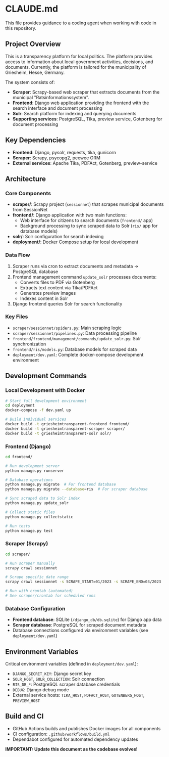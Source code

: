 # CLAUDE.md

This file provides guidance to a coding agent when working with code in this repository.

## Project Overview

This is a transparency platform for local politics. The platform provides
access to information about local government activities, decisions, and documents.
Currently, the platform is tailored for the municipality of Griesheim, Hesse, Germany.

The system consists of:

- **Scraper**: Scrapy-based web scraper that extracts documents from the municipal "Ratsinformationssystem".
- **Frontend**: Django web application providing the frontend with the search interface and document processing
- **Solr**: Search platform for indexing and querying documents
- **Supporting services**: PostgreSQL, Tika, preview service, Gotenberg for document processing

## Key Dependencies

- **Frontend**: Django, pysolr, requests, tika, gunicorn
- **Scraper**: Scrapy, psycopg2, peewee ORM
- **External services**: Apache Tika, PDFAct, Gotenberg, preview-service

## Architecture

### Core Components

- **scraper/**: Scrapy project (`sessionnet`) that scrapes municipal documents from SessionNet
- **frontend/**: Django application with two main functions:
  - Web interface for citizens to search documents (`frontend/` app)
  - Background processing to sync scraped data to Solr (`ris/` app for database models)
- **solr/**: Solr configuration for search indexing
- **deployment/**: Docker Compose setup for local development

### Data Flow

1. Scraper runs via cron to extract documents and metadata → PostgreSQL database
2. Frontend management command `update_solr` processes documents:
   - Converts files to PDF via Gotenberg
   - Extracts text content via Tika/PDFAct
   - Generates preview images
   - Indexes content in Solr
3. Django frontend queries Solr for search functionality

### Key Files

- `scraper/sessionnet/spiders.py`: Main scraping logic
- `scraper/sessionnet/pipelines.py`: Data processing pipeline
- `frontend/frontend/management/commands/update_solr.py`: Solr synchronization
- `frontend/ris/models.py`: Database models for scraped data
- `deployment/dev.yaml`: Complete docker-compose development environment

## Development Commands

### Local Development with Docker

```bash
# Start full development environment
cd deployment
docker-compose -f dev.yaml up

# Build individual services
docker build -t griesheimtransparent-frontend frontend/
docker build -t griesheimtransparent-scraper scraper/
docker build -t griesheimtransparent-solr solr/
```

### Frontend (Django)

```bash
cd frontend/

# Run development server
python manage.py runserver

# Database operations
python manage.py migrate  # For frontend database
python manage.py migrate --database=ris  # For scraper database

# Sync scraped data to Solr index
python manage.py update_solr

# Collect static files
python manage.py collectstatic

# Run tests
python manage.py test
```

### Scraper (Scrapy)

```bash
cd scraper/

# Run scraper manually
scrapy crawl sessionnet

# Scrape specific date range
scrapy crawl sessionnet -s SCRAPE_START=01/2023 -s SCRAPE_END=03/2023

# Run with crontab (automated)
# See scraper/crontab for scheduled runs
```

### Database Configuration

- **Frontend database**: SQLite (`/django_db/db.sqlite`) for Django app data
- **Scraper database**: PostgreSQL for scraped document metadata
- Database connections configured via environment variables (see `deployment/dev.yaml`)

## Environment Variables

Critical environment variables (defined in `deployment/dev.yaml`):

- `DJANGO_SECRET_KEY`: Django secret key
- `SOLR_HOST`, `SOLR_COLLECTION`: Solr connection
- `RIS_DB_*`: PostgreSQL scraper database credentials
- `DEBUG`: Django debug mode
- External service hosts: `TIKA_HOST`, `PDFACT_HOST`, `GOTENBERG_HOST`, `PREVIEW_HOST`

## Build and CI

- GitHub Actions builds and publishes Docker images for all components
- CI configuration: `.github/workflows/build.yml`
- Dependabot configured for automated dependency updates

**IMPORTANT: Update this document as the codebase evolves!**
